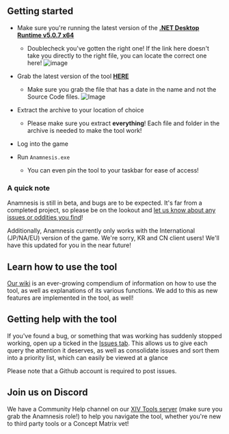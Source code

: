 ## Getting started

- Make sure you're running the latest version of the [**.NET Desktop Runtime v5.0.7 x64**](https://dotnet.microsoft.com/download/dotnet/thank-you/runtime-desktop-5.0.7-windows-x64-installer)
    - Doublecheck you've gotten the right one! If the link here doesn't take you directly to the right file, you can locate the correct one here!
![image](https://user-images.githubusercontent.com/56663405/121838744-dbc71300-cd1b-11eb-95c6-609a265689d6.png)

- Grab the latest version of the tool [**HERE**](https://github.com/imchillin/Anamnesis/releases/latest)
    - Make sure you grab the file that has a date in the name and not the Source Code files.
![Image](https://cdn.discordapp.com/attachments/748603327373377676/850317503631720488/unknown.png)

- Extract the archive to your location of choice
    - Please make sure you extract __everything__! Each file and folder in the archive is needed to make the tool work!
- Log into the game

- Run `Anamnesis.exe`
    - You can even pin the tool to your taskbar for ease of access!

### A quick note

Anamnesis is still in beta, and bugs are to be expected. It's far from a completed project, so please be on the lookout and [let us know about any issues or oddities you find](https://github.com/imchillin/Anamnesis/issues)!

Additionally, Anamnesis currently only works with the International (JP/NA/EU) version of the game. We're sorry, KR and CN client users! We'll have this updated for you in the near future!

## Learn how to use the tool

[Our wiki](https://github.com/imchillin/Anamnesis/wiki) is an ever-growing compendium of information on how to use the tool, as well as explanations of its various functions. We add to this as new features are implemented in the tool, as well!

## Getting help with the tool

If you've found a bug, or something that was working has suddenly stopped working, open up a ticked in the [Issues tab](https://github.com/imchillin/Anamnesis/issues). This allows us to give each query the attention it deserves, as well as consolidate issues and sort them into a priority list, which can easily be viewed at a glance

Please note that a Github account is required to post issues.

## Join us on Discord

We have a Community Help channel on our [XIV Tools server](https://discord.gg/KvGJCCnG8t) (make sure you grab the Anamnesis role!) to help you navigate the tool, whether you're new to third party tools or a Concept Matrix vet!
